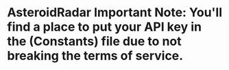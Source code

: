 # AsteroidRadar Important Note: You'll find a place to put your API key in the (Constants) file due to not breaking the terms of service.
